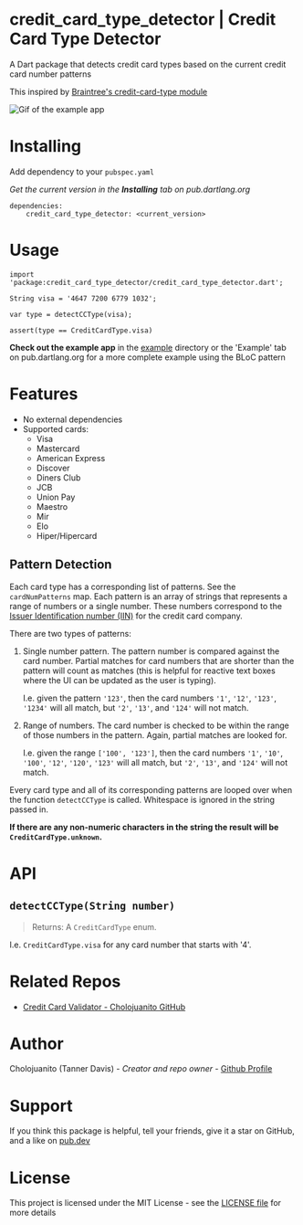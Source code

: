# credit_card_type_detector | Credit Card Type Detector
A Dart package that detects credit card types based on the current credit card number patterns

This inspired by [Braintree's credit-card-type module](https://github.com/braintree/credit-card-type/)

![Gif of the example app](example/example.gif)

# Installing
Add dependency to your `pubspec.yaml`

*Get the current version in the **Installing** tab on pub.dartlang.org*
```
dependencies:
    credit_card_type_detector: <current_version>
```

#  Usage
```
import 'package:credit_card_type_detector/credit_card_type_detector.dart';

String visa = '4647 7200 6779 1032';

var type = detectCCType(visa);

assert(type == CreditCardType.visa)

```
**Check out the example app** in the [example](example) directory or the 'Example' tab on pub.dartlang.org for a more complete example using the BLoC pattern

# Features
* No external dependencies
* Supported cards: 
    * Visa
    * Mastercard
    * American Express
    * Discover
    * Diners Club
    * JCB
    * Union Pay
    * Maestro
    * Mir
    * Elo
    * Hiper/Hipercard

## Pattern Detection
Each card type has a corresponding list of patterns. See the `cardNumPatterns` map.
Each pattern is an array of strings that represents a range of numbers or a single number. These numbers correspond to the [Issuer Identification number (IIN)](https://en.wikipedia.org/wiki/Payment_card_number) for the credit card company.

There are two types of patterns:

1. Single number pattern. The pattern number is compared against the card number. Partial matches for card numbers that are shorter than the pattern will count as matches (this is helpful for reactive text boxes where the UI can be updated as the user is typing).
    
    I.e. given the pattern `'123'`, then the card numbers `'1'`, `'12'`, `'123'`, `'1234'` will all match, but `'2'`, `'13'`, and `'124'` will not match.

2. Range of numbers. The card number is checked to be within the range of those numbers in the pattern. Again, partial matches are looked for.

    I.e. given the range `['100', '123']`, then the card numbers `'1'`, `'10'`, `'100'`, `'12'`, `'120'`, `'123'` will all match, but `'2'`, `'13'`, and `'124'` will not match.

Every card type and all of its corresponding patterns are looped over when the function `detectCCType` is called. Whitespace is ignored in the string passed in.

**If there are any non-numeric characters in the string the result will be `CreditCardType.unknown`.**


# API
## `detectCCType(String number)`
> Returns: A `CreditCardType` enum.

I.e. `CreditCardType.visa` for  any card number that starts with '4'.

# Related Repos
* [Credit Card Validator - Cholojuanito GitHub](https://github.com/cholojuanito/credit_card_validator)

# Author
Cholojuanito (Tanner Davis) - *Creator and repo owner* - [Github Profile](https://github.com/cholojuanito)

# Support
If you think this package is helpful, tell your friends, give it a star on GitHub, and a like on [pub.dev](https://pub.dev/packages/credit_card_type_detector)


# License
This project is licensed under the MIT License - see the [LICENSE file](LICENSE) for more details

